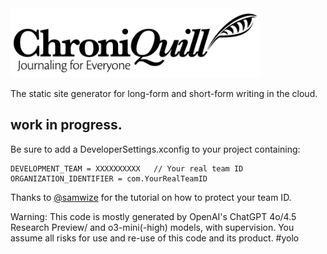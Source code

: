 <img src="chroniquill-logo.png" alt="ChroniQuill Logo" width="399"/>


The static site generator for long-form and short-form writing in the cloud.



## work in progress.

Be sure to add a DeveloperSettings.xconfig to your project containing:

```
DEVELOPMENT_TEAM = XXXXXXXXXX   // Your real team ID
ORGANIZATION_IDENTIFIER = com.YourRealTeamID
```

Thanks to [@samwize](https://samwize.com/2020/11/20/using-xcconfig-to-configure-to-your-developer-account/) for the tutorial on how to protect your team ID.

Warning: This code is mostly generated by OpenAI's ChatGPT 4o/4.5 Research Preview/ and o3-mini(-high) models, with supervision. You assume all risks for use and re-use of this code and its product. #yolo